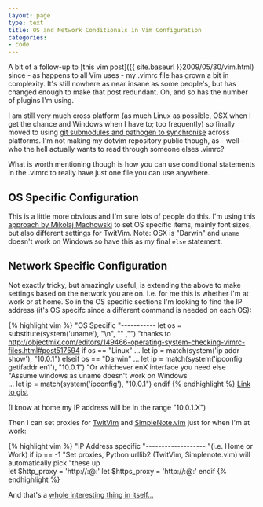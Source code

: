 ```yaml
---
layout: page
type: text
title: OS and Network Conditionals in Vim Configuration
categories: 
- code
---
```

A bit of a follow-up to [this vim post]({{ site.baseurl }}2009/05/30/vim.html) since - as happens to all Vim uses - my .vimrc file has grown a bit in complexity. It's still nowhere as near insane as some people's, but has changed enough to make that post redundant. Oh, and so has the number of plugins I'm using.

I am still very much cross platform (as much Linux as possible, OSX when I get the chance and Windows when I have to; too frequently) so finally moved to using [git submodules and pathogen to synchronise](http://vimcasts.org/episodes/synchronizing-plugins-with-git-submodules-and-pathogen/) across platforms. I'm not making my dotvim repository public though, as - well - who the hell actually wants to read through someone elses .vimrc?

What is worth mentioning though is how you can use conditional statements in the .vimrc to really have just one file you can use anywhere.

## OS Specific Configuration

This is a little more obvious and I'm sure lots of people do this. I'm using this [approach by Mikolaj Machowski](http://objectmix.com/editors/149466-operating-system-checking-vimrc-files.html#post517594) to set OS specific items, mainly font sizes, but also different settings for TwitVim. Note: OSX is "Darwin" and `uname` doesn't work on Windows so have this as my final `else` statement. 


## Network Specific Configuration

Not exactly tricky, but amazingly useful, is extending the above to make settings based on the network you are on. I.e. for me this is whether I'm at work or at home. So in the OS specific sections I'm looking to find the IP address (it's OS specifc since a different command is needed on each OS):

{% highlight vim %}
"OS Specific
"-----------
let os = substitute(system('uname'), "\n", "" ,"") "thanks to http://objectmix.com/editors/149466-operating-system-checking-vimrc-files.html#post517594
if os == "Linux"
	...
	let ip = match(system('ip addr show'), "10.0.1")
elseif os == "Darwin"
	...
	let ip = match(system('ipconfig getifaddr en1'), "10.0.1") "Or whichever enX interface you need
else "Assume windows as uname doesn't work on Windows	
	...
	let ip = match(system('ipconfig'), "10.0.1")
endif
{% endhighlight %}
[Link to gist](https://gist.github.com/1190099)

(I know at home my IP address will be in the range "10.0.1.X")

Then I can set proxies for [TwitVim](http://www.vim.org/scripts/script.php?script_id=2204) and [SimpleNote.vim](http://www.vim.org/scripts/script.php?script_id=3582) just for when I'm at work:

{% highlight vim %}
"IP Address specific
"-------------------
"(i.e. Home or Work)
if ip == -1
	"Set proxies, Python urllib2 (TwitVim, Simplenote.vim) will automatically pick
"these up	
	let $http_proxy = 'http://<username>:<password>@<proxy-url>:<proxy-port>'
	let $https_proxy = 'http://<username>:<password>@<proxy-url>:<proxy-port>'
endif
{% endhighlight %}

And that's a [whole interesting thing in itself...](https://github.com/mrtazz/simplenote.vim/issues/13)
